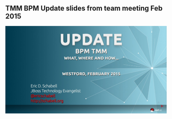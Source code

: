 TMM BPM Update slides from team meeting Feb 2015
------------------------------------------------
![Cover Slide](https://raw.githubusercontent.com/eschabell/presentation-tmm-bpm-update/master/cover.png)
